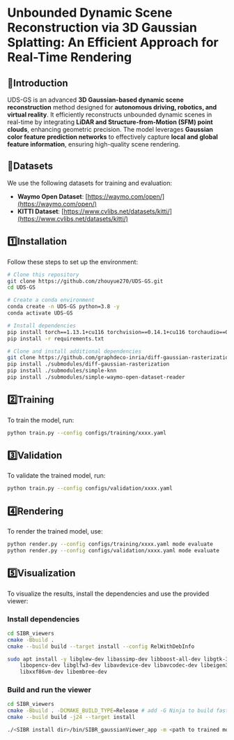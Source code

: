 # Unbounded Dynamic Scene Reconstruction via 3D Gaussian Splatting: An Efficient Approach for Real-Time Rendering

## 📌Introduction
UDS-GS is an advanced **3D Gaussian-based dynamic scene reconstruction** method designed for **autonomous driving, robotics, and virtual reality**. It efficiently reconstructs unbounded dynamic scenes in real-time by integrating **LiDAR and Structure-from-Motion (SFM) point clouds**, enhancing geometric precision. The model leverages **Gaussian color feature prediction networks** to effectively capture **local and global feature information**, ensuring high-quality scene rendering.  

## 📂Datasets
We use the following datasets for training and evaluation:
- **Waymo Open Dataset**: [https://waymo.com/open/](https://waymo.com/open/)
- **KITTI Dataset**: [https://www.cvlibs.net/datasets/kitti/](https://www.cvlibs.net/datasets/kitti/)

## 1️⃣Installation
Follow these steps to set up the environment:

```bash
# Clone this repository
git clone https://github.com/zhouyue270/UDS-GS.git
cd UDS-GS

# Create a conda environment
conda create -n UDS-GS python=3.8 -y
conda activate UDS-GS

# Install dependencies
pip install torch==1.13.1+cu116 torchvision==0.14.1+cu116 torchaudio==0.13.1 --extra-index-url https://download.pytorch.org/whl/cu116
pip install -r requirements.txt

# Clone and install additional dependencies
git clone https://github.com/graphdeco-inria/diff-gaussian-rasterization.git
pip install ./submodules/diff-gaussian-rasterization
pip install ./submodules/simple-knn
pip install ./submodules/simple-waymo-open-dataset-reader
```

## 2️⃣Training
To train the model, run:
```bash
python train.py --config configs/training/xxxx.yaml
```

## 3️⃣Validation
To validate the trained model, run:
```bash
python train.py --config configs/validation/xxxx.yaml
```

## 4️⃣Rendering
To render the trained model, use:
```bash
python render.py --config configs/training/xxxx.yaml mode evaluate
python render.py --config configs/validation/xxxx.yaml mode evaluate
```

## 5️⃣Visualization
To visualize the results, install the dependencies and use the provided viewer:

### Install dependencies
```bash
cd SIBR_viewers
cmake -Bbuild .
cmake --build build --target install --config RelWithDebInfo

sudo apt install -y libglew-dev libassimp-dev libboost-all-dev libgtk-3-dev \
    libopencv-dev libglfw3-dev libavdevice-dev libavcodec-dev libeigen3-dev \
    libxxf86vm-dev libembree-dev
```

### Build and run the viewer
```bash
cd SIBR_viewers
cmake -Bbuild . -DCMAKE_BUILD_TYPE=Release # add -G Ninja to build faster
cmake --build build -j24 --target install 

./<SIBR install dir>/bin/SIBR_gaussianViewer_app -m <path to trained model>
